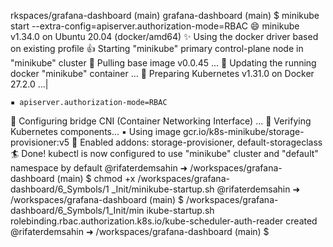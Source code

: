 rkspaces/grafana-dashboard (main)
grafana-dashboard (main)
 $                                          minikube start --extra-config=apiserver.authorization-mode=RBAC
😄  minikube v1.34.0 on Ubuntu 20.04 (docker/amd64)
✨  Using the docker driver based on existing profile
👍  Starting "minikube" primary control-plane node in "minikube" cluster
🚜  Pulling base image v0.0.45 ...
🏃  Updating the running docker "minikube" container ...
🐳  Preparing Kubernetes v1.31.0 on Docker 27.2.0 ...|

    ▪ apiserver.authorization-mode=RBAC
🔗  Configuring bridge CNI (Container Networking Interface) ...
🔎  Verifying Kubernetes components...
    ▪ Using image gcr.io/k8s-minikube/storage-provisioner:v5
🌟  Enabled addons: storage-provisioner, default-storageclass
🏄  Done! kubectl is now configured to use "minikube" cluster and "default" namespace by default
@rifaterdemsahin ➜ /workspaces/grafana-dashboard (main) $ chmod +x /workspaces/grafana-dashboard/6_Symbols/1
_Init/minikube-startup.sh
@rifaterdemsahin ➜ /workspaces/grafana-dashboard (main) $ /workspaces/grafana-dashboard/6_Symbols/1_Init/min
ikube-startup.sh
rolebinding.rbac.authorization.k8s.io/kube-scheduler-auth-reader created
@rifaterdemsahin ➜ /workspaces/grafana-dashboard (main) $ 